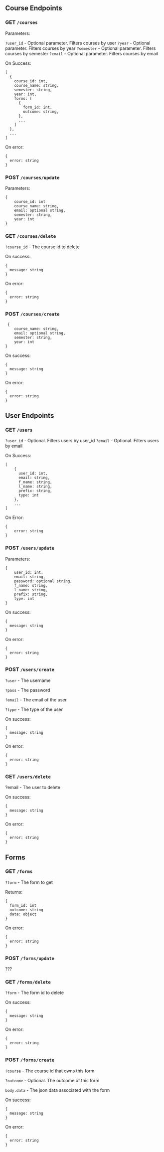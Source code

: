 ## Course Endpoints

### GET `/courses`
Parameters:

`?user_id` - Optional parameter. Filters courses by user
`?year` - Optional parameter. Filters courses by year
`?semester` - Optional parameter. Filters courses by semester
`?email` - Optional parameter. Filters courses by email

On Success:

```
[
  {
    course_id: int,
    course_name: string,
    semester: string,
    year: int,
    forms: [
      {
        form_id: int,
        outcome: string,
      },
      ...
    ]
  },
  ...
]
```

On error:
```
{
  error: string
}
```

### POST `/courses/update`

Parameters:
```
{
    course_id: int
    course_name: string,
    email: optional string,
    semester: string,
    year: int
}
```


### GET `/courses/delete`

`?course_id` - The course id to delete

On success:

```
{
  message: string
}
```

On error:

```
{
  error: string
}
```


### POST `/courses/create`

```
 {
    course_name: string,
    email: optional string,
    semester: string,
    year: int
}
```

On success:

```
{
  message: string
}
```

On error:

```
{
  error: string
}
```

## User Endpoints

### GET `/users`

`?user_id` - Optional. Filters users by user_id
`?email` - Optional. Filters users by email


On Success:

```
[
    {
      user_id: int,
      email: string, 
      f_name: string, 
      l_name: string, 
      prefix: string, 
      type: int
    },
    ...
]
```

On Error:

```
{
    error: string
}
```

### POST `/users/update`
Parameters:
```
{
    user_id: int,
    email: string,
    password: optional string,
    f_name: string,
    l_name: string,
    prefix: string,
    type: int
}
```

On success:

```
{
  message: string
}
```

On error:

```
{
  error: string
}
```

### POST `/users/create`

`?user` - The username
    
`?pass` - The password

`?email` - The email of the user

`?type` - The type of the user

On success:

```
{
  message: string
}
```

On error:

```
{
  error: string
}
```

### GET `/users/delete`

?email - The user to delete

On success:

```
{
  message: string
}
```

On error:

```
{
  error: string
}
```

## Forms

### GET `/forms`

`?form` - The form to get

Returns:
```
{
  form_id: int
  outcome: string
  data: object
}
```

On error:

```
{
  error: string
}
```

### POST `/forms/update`
???

### GET `/forms/delete`

`?form` - The form id to delete

On success:

```
{
  message: string
}
```

On error:

```
{
  error: string
}
```

### POST `/forms/create`
`?course` - The course id that owns this form

`?outcome` - Optional. The outcome of this form

`body.data` - The json data associated with the form

On success:

```
{
  message: string
}
```

On error:

```
{
  error: string
}
```
